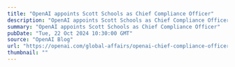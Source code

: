 ```yaml
---
title: "OpenAI appoints Scott Schools as Chief Compliance Officer"
description: "OpenAI appoints Scott Schools as Chief Compliance Officer"
summary: "OpenAI appoints Scott Schools as Chief Compliance Officer"
pubDate: "Tue, 22 Oct 2024 10:30:00 GMT"
source: "OpenAI Blog"
url: "https://openai.com/global-affairs/openai-chief-compliance-officer-announcement"
thumbnail: ""
---
```


